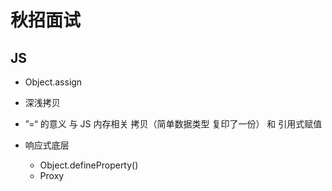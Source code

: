 # 秋招面试

## JS
- Object.assign
- 深浅拷贝
- ”=“ 的意义 与 JS 内存相关
拷贝（简单数据类型 复印了一份） 和 引用式赋值

- 响应式底层
    - Object.defineProperty()
    - Proxy